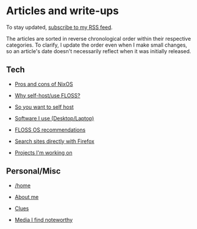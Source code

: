 # Articles and write-ups

To stay updated, [subscribe to my RSS feed](/rss.xml).

The articles are sorted in reverse chronological order within their
respective categories. To clarify, I update the order even when I make
small changes, so an article's date doesn't necessarily reflect when it was
initially released.

## Tech

- [Pros and cons of NixOS](/nixos.html "2020-10-19")

- [Why self-host/use FLOSS?](/why-self-host.html "2020-10-19")

- [So you want to self host](/self-host-guide.html "2020-10-19")

- [Software I use (Desktop/Laptop)](/software.html "2020-10-17")

- [FLOSS OS recommendations](/os.html "2020-10-06")

- [Search sites directly with Firefox](/direct-search-with-firefox.html "2020-10-06")

- [Projects I'm working on](/projects.html "2020-09-24")

## Personal/Misc

- [/home](/index.html "2020-09-19")

- [About me](/about-me.html "2020-10-17")

- [Clues](/clues.html "2020-10-17")

- [Media I find noteworthy](/media.html "2020-10-17")
